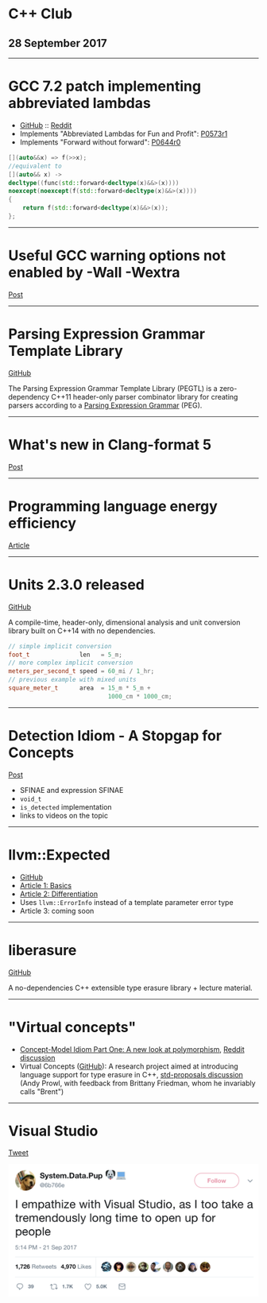 <!-- page_number: true -->
<!-- $theme: default -->

# C++ Club

## 28 September 2017

---

# GCC 7.2 patch implementing abbreviated lambdas

* [GitHub](https://github.com/DaemonSnake/gcc-abriviated-cpp-lambda) :: [Reddit](https://www.reddit.com/r/cpp/comments/708tpd/c_abbreviated_lambdas_for_fun_and_profit_gcc72/)
* Implements "Abbreviated Lambdas for Fun and Profit": [P0573r1](http://www.open-std.org/jtc1/sc22/wg21/docs/papers/2017/p0573r1.html)
* Implements "Forward without forward": [P0644r0](http://www.open-std.org/jtc1/sc22/wg21/docs/papers/2017/p0644r0.html)

```cpp
[](auto&&x) => f(>>x);
//equivalent to
[](auto&& x) ->
decltype((func(std::forward<decltype(x)&&>(x))))
noexcept(noexcept(f(std::forward<decltype(x)&&>(x))))
{
    return f(std::forward<decltype(x)&&>(x));
};
```

---

# Useful GCC warning options not enabled by -Wall -Wextra

[Post](https://kristerw.blogspot.co.uk/2017/09/useful-gcc-warning-options-not-enabled.html)

---

# Parsing Expression Grammar Template Library

[GitHub](https://github.com/taocpp/PEGTL)

The Parsing Expression Grammar Template Library (PEGTL) is a zero-dependency C++11 header-only parser combinator library for creating parsers according to a [Parsing Expression Grammar](http://en.wikipedia.org/wiki/Parsing_expression_grammar) (PEG).

---

# What's new in Clang-format 5

[Post](https://blog.benoitblanchon.fr/clang-format-5/)

---

# Programming language energy efficiency

[Article](https://sites.google.com/view/energy-efficiency-languages/results)

---

# Units 2.3.0 released

[GitHub](https://github.com/nholthaus/units/tree/v2.3.0)

A compile-time, header-only, dimensional analysis and unit conversion library built on C++14 with no dependencies.

```cpp
// simple implicit conversion
foot_t              len   = 5_m;
// more complex implicit conversion
meters_per_second_t speed = 60_mi / 1_hr;
// previous example with mixed units
square_meter_t      area  = 15_m * 5_m +
                            1000_cm * 1000_cm;
```

---

# Detection Idiom - A Stopgap for Concepts

[Post](https://blog.tartanllama.xyz/detection-idiom/)

* SFINAE and expression SFINAE
* `void_t`
* `is_detected` implementation
* links to videos on the topic

---

# llvm::Expected

* [GitHub](https://github.com/weliveindetail/llvm-expected)
* [Article 1: Basics](https://weliveindetail.github.io/blog/post/2017/09/06/llvm-expected-basics.html)
* [Article 2: Differentiation](https://weliveindetail.github.io/blog/post/2017/09/07/llvm-expected-differentiation.html)
* Uses `llvm::ErrorInfo` instead of a template parameter error type
* Article 3: coming soon

---

# liberasure

[GitHub](https://github.com/atomgalaxy/liberasure)

A no-dependencies C++ extensible type erasure library + lecture material.

---

# "Virtual concepts"

* [Concept-Model Idiom Part One: A new look at polymorphism](https://gracicot.github.io/conceptmodel/2017/09/13/concept-model-part1.html), [Reddit discussion](https://www.reddit.com/r/cpp/comments/709ttn/conceptmodel_idiom_part_one_a_new_look_at/)
* Virtual Concepts ([GitHub](https://github.com/andyprowl/virtual-concepts)): A research project aimed at introducing language support for type erasure in C++, [std-proposals discussion](https://groups.google.com/a/isocpp.org/forum/#!msg/std-proposals/4gEt2OBbSQM/dFr3Go95iZgJ) (Andy Prowl, with feedback from Brittany Friedman, whom he invariably calls "Brent")

---

# Visual Studio

[Tweet](https://twitter.com/6b766e/status/910899932248268801)

![](img/visual_studio_open_up.png)
